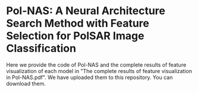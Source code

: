 # Pol-NAS: A Neural Architecture Search Method with Feature Selection for PolSAR Image Classification

Here we provide the code of Pol-NAS and the complete results of feature visualization of each model in "The complete results of feature visualization in Pol-NAS.pdf". We have uploaded them to this repository. You can download them.

